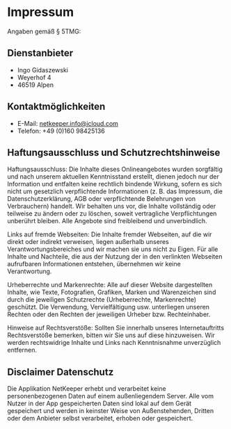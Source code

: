 # Impressum
Angaben gemäß § 5TMG:

## Dienstanbieter

- Ingo Gidaszewski
- Weyerhof 4
- 46519 Alpen

## Kontaktmöglichkeiten

- E-Mail: netkeeper.info@icloud.com
- Telefon: +49 (0)160 98425136

## Haftungsausschluss und Schutzrechtshinweise

Haftungsausschluss: Die Inhalte dieses Onlineangebotes wurden sorgfältig und nach unserem aktuellen Kenntnisstand erstellt, dienen jedoch nur der Information und entfalten keine rechtlich bindende Wirkung, sofern es sich nicht um gesetzlich verpflichtende Informationen (z. B. das Impressum, die Datenschutzerklärung, AGB oder verpflichtende Belehrungen von Verbrauchern) handelt. Wir behalten uns vor, die Inhalte vollständig oder teilweise zu ändern oder zu löschen, soweit vertragliche Verpflichtungen unberührt bleiben. Alle Angebote sind freibleibend und unverbindlich.

Links auf fremde Webseiten: Die Inhalte fremder Webseiten, auf die wir direkt oder indirekt verweisen, liegen außerhalb unseres Verantwortungsbereiches und wir machen sie uns nicht zu Eigen. Für alle Inhalte und Nachteile, die aus der Nutzung der in den verlinkten Webseiten aufrufbaren Informationen entstehen, übernehmen wir keine Verantwortung.

Urheberrechte und Markenrechte: Alle auf dieser Website dargestellten Inhalte, wie Texte, Fotografien, Grafiken, Marken und Warenzeichen sind durch die jeweiligen Schutzrechte (Urheberrechte, Markenrechte) geschützt. Die Verwendung, Vervielfältigung usw. unterliegen unseren Rechten oder den Rechten der jeweiligen Urheber bzw. Rechteinhaber.

Hinweise auf Rechtsverstöße: Sollten Sie innerhalb unseres Internetauftritts Rechtsverstöße bemerken, bitten wir Sie uns auf diese hinzuweisen. Wir werden rechtswidrige Inhalte und Links nach Kenntnisnahme unverzüglich entfernen.

## Disclaimer Datenschutz

Die Applikation NetKeeper erhebt und verarbeitet keine personenbezogenen Daten auf einem außenliegendem Server. Alle vom Nutzer in der App gespeicherten Daten sind lokal auf dem Gerät gespeichert und werden in keinster Weise von Außenstehenden, Dritten oder dem Anbieter selbst verarbeitet, erhoben oder gespeichert.
